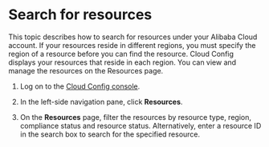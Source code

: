 # Search for resources

This topic describes how to search for resources under your Alibaba Cloud account. If your resources reside in different regions, you must specify the region of a resource before you can find the resource. Cloud Config displays your resources that reside in each region. You can view and manage the resources on the Resources page.

1.  Log on to the [Cloud Config console](https://config.console.aliyun.com).

2.  In the left-side navigation pane, click **Resources**.

3.  On the **Resources** page, filter the resources by resource type, region, compliance status and resource status. Alternatively, enter a resource ID in the search box to search for the specified resource.


